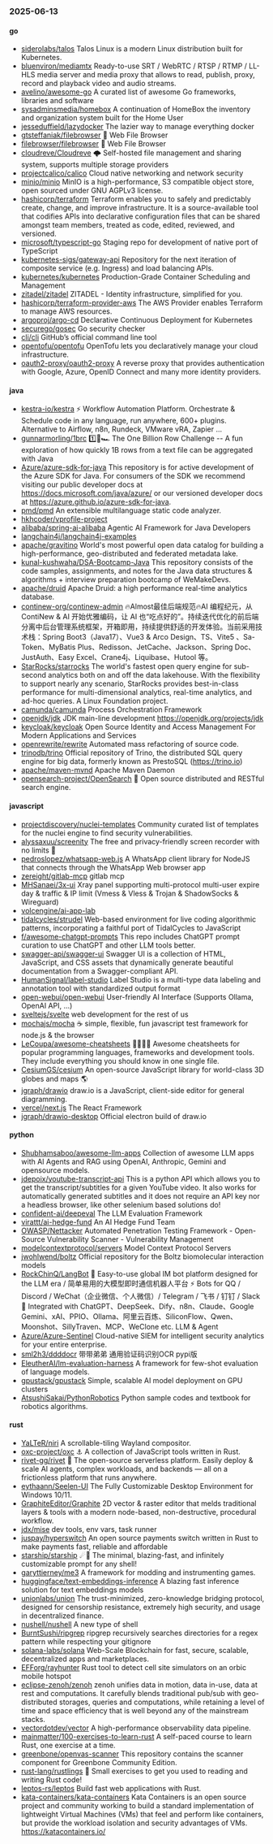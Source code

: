 ### 2025-06-13

#### go
* [siderolabs/talos](https://github.com/siderolabs/talos) Talos Linux is a modern Linux distribution built for Kubernetes.
* [bluenviron/mediamtx](https://github.com/bluenviron/mediamtx) Ready-to-use SRT / WebRTC / RTSP / RTMP / LL-HLS media server and media proxy that allows to read, publish, proxy, record and playback video and audio streams.
* [avelino/awesome-go](https://github.com/avelino/awesome-go) A curated list of awesome Go frameworks, libraries and software
* [sysadminsmedia/homebox](https://github.com/sysadminsmedia/homebox) A continuation of HomeBox the inventory and organization system built for the Home User
* [jesseduffield/lazydocker](https://github.com/jesseduffield/lazydocker) The lazier way to manage everything docker
* [gtsteffaniak/filebrowser](https://github.com/gtsteffaniak/filebrowser) 📂 Web File Browser
* [filebrowser/filebrowser](https://github.com/filebrowser/filebrowser) 📂 Web File Browser
* [cloudreve/Cloudreve](https://github.com/cloudreve/Cloudreve) 🌩 Self-hosted file management and sharing system, supports multiple storage providers
* [projectcalico/calico](https://github.com/projectcalico/calico) Cloud native networking and network security
* [minio/minio](https://github.com/minio/minio) MinIO is a high-performance, S3 compatible object store, open sourced under GNU AGPLv3 license.
* [hashicorp/terraform](https://github.com/hashicorp/terraform) Terraform enables you to safely and predictably create, change, and improve infrastructure. It is a source-available tool that codifies APIs into declarative configuration files that can be shared amongst team members, treated as code, edited, reviewed, and versioned.
* [microsoft/typescript-go](https://github.com/microsoft/typescript-go) Staging repo for development of native port of TypeScript
* [kubernetes-sigs/gateway-api](https://github.com/kubernetes-sigs/gateway-api) Repository for the next iteration of composite service (e.g. Ingress) and load balancing APIs.
* [kubernetes/kubernetes](https://github.com/kubernetes/kubernetes) Production-Grade Container Scheduling and Management
* [zitadel/zitadel](https://github.com/zitadel/zitadel) ZITADEL - Identity infrastructure, simplified for you.
* [hashicorp/terraform-provider-aws](https://github.com/hashicorp/terraform-provider-aws) The AWS Provider enables Terraform to manage AWS resources.
* [argoproj/argo-cd](https://github.com/argoproj/argo-cd) Declarative Continuous Deployment for Kubernetes
* [securego/gosec](https://github.com/securego/gosec) Go security checker
* [cli/cli](https://github.com/cli/cli) GitHub’s official command line tool
* [opentofu/opentofu](https://github.com/opentofu/opentofu) OpenTofu lets you declaratively manage your cloud infrastructure.
* [oauth2-proxy/oauth2-proxy](https://github.com/oauth2-proxy/oauth2-proxy) A reverse proxy that provides authentication with Google, Azure, OpenID Connect and many more identity providers.

#### java
* [kestra-io/kestra](https://github.com/kestra-io/kestra) ⚡ Workflow Automation Platform. Orchestrate & Schedule code in any language, run anywhere, 600+ plugins. Alternative to Airflow, n8n, Rundeck, VMware vRA, Zapier ...
* [gunnarmorling/1brc](https://github.com/gunnarmorling/1brc) 1️⃣🐝🏎️ The One Billion Row Challenge -- A fun exploration of how quickly 1B rows from a text file can be aggregated with Java
* [Azure/azure-sdk-for-java](https://github.com/Azure/azure-sdk-for-java) This repository is for active development of the Azure SDK for Java. For consumers of the SDK we recommend visiting our public developer docs at https://docs.microsoft.com/java/azure/ or our versioned developer docs at https://azure.github.io/azure-sdk-for-java.
* [pmd/pmd](https://github.com/pmd/pmd) An extensible multilanguage static code analyzer.
* [hkhcoder/vprofile-project](https://github.com/hkhcoder/vprofile-project)
* [alibaba/spring-ai-alibaba](https://github.com/alibaba/spring-ai-alibaba) Agentic AI Framework for Java Developers
* [langchain4j/langchain4j-examples](https://github.com/langchain4j/langchain4j-examples)
* [apache/gravitino](https://github.com/apache/gravitino) World's most powerful open data catalog for building a high-performance, geo-distributed and federated metadata lake.
* [kunal-kushwaha/DSA-Bootcamp-Java](https://github.com/kunal-kushwaha/DSA-Bootcamp-Java) This repository consists of the code samples, assignments, and notes for the Java data structures & algorithms + interview preparation bootcamp of WeMakeDevs.
* [apache/druid](https://github.com/apache/druid) Apache Druid: a high performance real-time analytics database.
* [continew-org/continew-admin](https://github.com/continew-org/continew-admin) 🔥Almost最佳后端规范🔥AI 编程纪元，从 ContiNew & AI 开始优雅编码，让 AI 也“吃点好的”。持续迭代优化的前后端分离中后台管理系统框架，开箱即用，持续提供舒适的开发体验。当前采用技术栈：Spring Boot3（Java17）、Vue3 & Arco Design、TS、Vite5 、Sa-Token、MyBatis Plus、Redisson、JetCache、Jackson、Spring Doc、JustAuth、Easy Excel、Crane4j、Liquibase、Hutool 等。
* [StarRocks/starrocks](https://github.com/StarRocks/starrocks) The world's fastest open query engine for sub-second analytics both on and off the data lakehouse. With the flexibility to support nearly any scenario, StarRocks provides best-in-class performance for multi-dimensional analytics, real-time analytics, and ad-hoc queries. A Linux Foundation project.
* [camunda/camunda](https://github.com/camunda/camunda) Process Orchestration Framework
* [openjdk/jdk](https://github.com/openjdk/jdk) JDK main-line development https://openjdk.org/projects/jdk
* [keycloak/keycloak](https://github.com/keycloak/keycloak) Open Source Identity and Access Management For Modern Applications and Services
* [openrewrite/rewrite](https://github.com/openrewrite/rewrite) Automated mass refactoring of source code.
* [trinodb/trino](https://github.com/trinodb/trino) Official repository of Trino, the distributed SQL query engine for big data, formerly known as PrestoSQL (https://trino.io)
* [apache/maven-mvnd](https://github.com/apache/maven-mvnd) Apache Maven Daemon
* [opensearch-project/OpenSearch](https://github.com/opensearch-project/OpenSearch) 🔎 Open source distributed and RESTful search engine.

#### javascript
* [projectdiscovery/nuclei-templates](https://github.com/projectdiscovery/nuclei-templates) Community curated list of templates for the nuclei engine to find security vulnerabilities.
* [alyssaxuu/screenity](https://github.com/alyssaxuu/screenity) The free and privacy-friendly screen recorder with no limits 🎥
* [pedroslopez/whatsapp-web.js](https://github.com/pedroslopez/whatsapp-web.js) A WhatsApp client library for NodeJS that connects through the WhatsApp Web browser app
* [zereight/gitlab-mcp](https://github.com/zereight/gitlab-mcp) gitlab mcp
* [MHSanaei/3x-ui](https://github.com/MHSanaei/3x-ui) Xray panel supporting multi-protocol multi-user expire day & traffic & IP limit (Vmess & Vless & Trojan & ShadowSocks & Wireguard)
* [volcengine/ai-app-lab](https://github.com/volcengine/ai-app-lab)
* [tidalcycles/strudel](https://github.com/tidalcycles/strudel) Web-based environment for live coding algorithmic patterns, incorporating a faithful port of TidalCycles to JavaScript
* [f/awesome-chatgpt-prompts](https://github.com/f/awesome-chatgpt-prompts) This repo includes ChatGPT prompt curation to use ChatGPT and other LLM tools better.
* [swagger-api/swagger-ui](https://github.com/swagger-api/swagger-ui) Swagger UI is a collection of HTML, JavaScript, and CSS assets that dynamically generate beautiful documentation from a Swagger-compliant API.
* [HumanSignal/label-studio](https://github.com/HumanSignal/label-studio) Label Studio is a multi-type data labeling and annotation tool with standardized output format
* [open-webui/open-webui](https://github.com/open-webui/open-webui) User-friendly AI Interface (Supports Ollama, OpenAI API, ...)
* [sveltejs/svelte](https://github.com/sveltejs/svelte) web development for the rest of us
* [mochajs/mocha](https://github.com/mochajs/mocha) ☕️ simple, flexible, fun javascript test framework for node.js & the browser
* [LeCoupa/awesome-cheatsheets](https://github.com/LeCoupa/awesome-cheatsheets) 👩‍💻👨‍💻 Awesome cheatsheets for popular programming languages, frameworks and development tools. They include everything you should know in one single file.
* [CesiumGS/cesium](https://github.com/CesiumGS/cesium) An open-source JavaScript library for world-class 3D globes and maps 🌎
* [jgraph/drawio](https://github.com/jgraph/drawio) draw.io is a JavaScript, client-side editor for general diagramming.
* [vercel/next.js](https://github.com/vercel/next.js) The React Framework
* [jgraph/drawio-desktop](https://github.com/jgraph/drawio-desktop) Official electron build of draw.io

#### python
* [Shubhamsaboo/awesome-llm-apps](https://github.com/Shubhamsaboo/awesome-llm-apps) Collection of awesome LLM apps with AI Agents and RAG using OpenAI, Anthropic, Gemini and opensource models.
* [jdepoix/youtube-transcript-api](https://github.com/jdepoix/youtube-transcript-api) This is a python API which allows you to get the transcript/subtitles for a given YouTube video. It also works for automatically generated subtitles and it does not require an API key nor a headless browser, like other selenium based solutions do!
* [confident-ai/deepeval](https://github.com/confident-ai/deepeval) The LLM Evaluation Framework
* [virattt/ai-hedge-fund](https://github.com/virattt/ai-hedge-fund) An AI Hedge Fund Team
* [OWASP/Nettacker](https://github.com/OWASP/Nettacker) Automated Penetration Testing Framework - Open-Source Vulnerability Scanner - Vulnerability Management
* [modelcontextprotocol/servers](https://github.com/modelcontextprotocol/servers) Model Context Protocol Servers
* [jwohlwend/boltz](https://github.com/jwohlwend/boltz) Official repository for the Boltz biomolecular interaction models
* [RockChinQ/LangBot](https://github.com/RockChinQ/LangBot) 🤩 Easy-to-use global IM bot platform designed for the LLM era / 简单易用的大模型即时通信机器人平台 ⚡️ Bots for QQ / Discord / WeChat（企业微信、个人微信）/ Telegram / 飞书 / 钉钉 / Slack 🧩 Integrated with ChatGPT、DeepSeek、Dify、n8n、Claude、Google Gemini、xAI、PPIO、Ollama、阿里云百炼、SiliconFlow、Qwen、Moonshot、SillyTraven、MCP、WeClone etc. LLM & Agent
* [Azure/Azure-Sentinel](https://github.com/Azure/Azure-Sentinel) Cloud-native SIEM for intelligent security analytics for your entire enterprise.
* [sml2h3/ddddocr](https://github.com/sml2h3/ddddocr) 带带弟弟 通用验证码识别OCR pypi版
* [EleutherAI/lm-evaluation-harness](https://github.com/EleutherAI/lm-evaluation-harness) A framework for few-shot evaluation of language models.
* [gpustack/gpustack](https://github.com/gpustack/gpustack) Simple, scalable AI model deployment on GPU clusters
* [AtsushiSakai/PythonRobotics](https://github.com/AtsushiSakai/PythonRobotics) Python sample codes and textbook for robotics algorithms.

#### rust
* [YaLTeR/niri](https://github.com/YaLTeR/niri) A scrollable-tiling Wayland compositor.
* [oxc-project/oxc](https://github.com/oxc-project/oxc) ⚓ A collection of JavaScript tools written in Rust.
* [rivet-gg/rivet](https://github.com/rivet-gg/rivet) 🔩 The open-source serverless platform. Easily deploy & scale AI agents, complex workloads, and backends — all on a frictionless platform that runs anywhere.
* [eythaann/Seelen-UI](https://github.com/eythaann/Seelen-UI) The Fully Customizable Desktop Environment for Windows 10/11.
* [GraphiteEditor/Graphite](https://github.com/GraphiteEditor/Graphite) 2D vector & raster editor that melds traditional layers & tools with a modern node-based, non-destructive, procedural workflow.
* [jdx/mise](https://github.com/jdx/mise) dev tools, env vars, task runner
* [juspay/hyperswitch](https://github.com/juspay/hyperswitch) An open source payments switch written in Rust to make payments fast, reliable and affordable
* [starship/starship](https://github.com/starship/starship) ☄🌌️ The minimal, blazing-fast, and infinitely customizable prompt for any shell!
* [garyttierney/me3](https://github.com/garyttierney/me3) A framework for modding and instrumenting games.
* [huggingface/text-embeddings-inference](https://github.com/huggingface/text-embeddings-inference) A blazing fast inference solution for text embeddings models
* [unionlabs/union](https://github.com/unionlabs/union) The trust-minimized, zero-knowledge bridging protocol, designed for censorship resistance, extremely high security, and usage in decentralized finance.
* [nushell/nushell](https://github.com/nushell/nushell) A new type of shell
* [BurntSushi/ripgrep](https://github.com/BurntSushi/ripgrep) ripgrep recursively searches directories for a regex pattern while respecting your gitignore
* [solana-labs/solana](https://github.com/solana-labs/solana) Web-Scale Blockchain for fast, secure, scalable, decentralized apps and marketplaces.
* [EFForg/rayhunter](https://github.com/EFForg/rayhunter) Rust tool to detect cell site simulators on an orbic mobile hotspot
* [eclipse-zenoh/zenoh](https://github.com/eclipse-zenoh/zenoh) zenoh unifies data in motion, data in-use, data at rest and computations. It carefully blends traditional pub/sub with geo-distributed storages, queries and computations, while retaining a level of time and space efficiency that is well beyond any of the mainstream stacks.
* [vectordotdev/vector](https://github.com/vectordotdev/vector) A high-performance observability data pipeline.
* [mainmatter/100-exercises-to-learn-rust](https://github.com/mainmatter/100-exercises-to-learn-rust) A self-paced course to learn Rust, one exercise at a time.
* [greenbone/openvas-scanner](https://github.com/greenbone/openvas-scanner) This repository contains the scanner component for Greenbone Community Edition.
* [rust-lang/rustlings](https://github.com/rust-lang/rustlings) 🦀 Small exercises to get you used to reading and writing Rust code!
* [leptos-rs/leptos](https://github.com/leptos-rs/leptos) Build fast web applications with Rust.
* [kata-containers/kata-containers](https://github.com/kata-containers/kata-containers) Kata Containers is an open source project and community working to build a standard implementation of lightweight Virtual Machines (VMs) that feel and perform like containers, but provide the workload isolation and security advantages of VMs. https://katacontainers.io/
